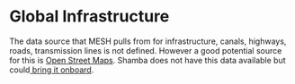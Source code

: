 # Global Infrastructure

The data source that MESH pulls from for infrastructure, canals, highways, roads, transmission lines is not defined. However a good potential source for this is [Open Street Maps](https://planet.openstreetmap.org).  Shamba does not have this data available but could[ bring it onboard](https://explorer.earthengine.google.com/#search/infrastructure).&#x20;
